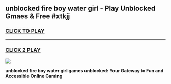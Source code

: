 
## unblocked fire boy water girl - Play Unblocked Gmaes & Free #xtkjj
<h3>
<a href="https://news.freeplayer.one?title=unblocked_fire_boy_water_girl&ref=03M">CLICK TO PLAY</a></h3>
<hr>

<h3>
<a href="https://news.freeplayer.one?title=unblocked_fire_boy_water_girl&ref=03M">CLICK 2 PLAY</a>
  
</h3>

<a href="https://news.freeplayer.one?title=unblocked_fire_boy_water_girl&ref=03M"><img src="https://clearcache.store/games.png"></a>


**unblocked fire boy water girl games unblocked: Your Gateway to Fun and Accessible Online Gaming**
